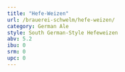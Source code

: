 ```yaml
---
title: "Hefe-Weizen"
url: /brauerei-schwelm/hefe-weizen/
category: German Ale
style: South German-Style Hefeweizen
abv: 5.2
ibu: 0
srm: 0
upc: 0
---
```


